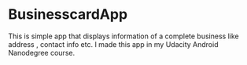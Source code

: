 # BusinesscardApp

This is simple app that displays information of a complete business like address , contact info etc.
I made this app in my Udacity Android Nanodegree course.

